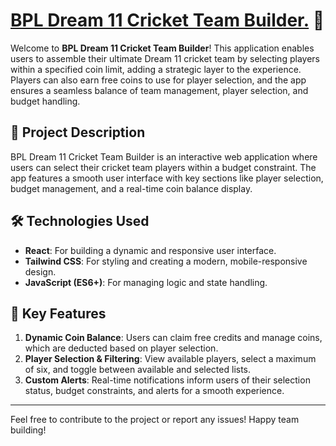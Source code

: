 # [BPL Dream 11 Cricket Team Builder.](https://bpl-dream-xi.netlify.app/) 🏏

Welcome to **BPL Dream 11 Cricket Team Builder**! This application enables users to assemble their ultimate Dream 11 cricket team by selecting players within a specified coin limit, adding a strategic layer to the experience. Players can also earn free coins to use for player selection, and the app ensures a seamless balance of team management, player selection, and budget handling.

## 🚀 Project Description

BPL Dream 11 Cricket Team Builder is an interactive web application where users can select their cricket team players within a budget constraint. The app features a smooth user interface with key sections like player selection, budget management, and a real-time coin balance display.

## 🛠️ Technologies Used

- **React**: For building a dynamic and responsive user interface.
- **Tailwind CSS**: For styling and creating a modern, mobile-responsive design.
- **JavaScript (ES6+)**: For managing logic and state handling.

## 🌟 Key Features

1. **Dynamic Coin Balance**: Users can claim free credits and manage coins, which are deducted based on player selection.
2. **Player Selection & Filtering**: View available players, select a maximum of six, and toggle between available and selected lists.
3. **Custom Alerts**: Real-time notifications inform users of their selection status, budget constraints, and alerts for a smooth experience.

---

Feel free to contribute to the project or report any issues! Happy team building!

